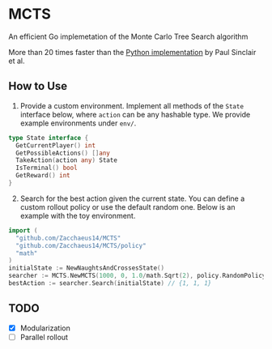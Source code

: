 # MCTS
An efficient Go implemetation of the Monte Carlo Tree Search algorithm

More than 20 times faster than the [Python implementation](https://github.com/pbsinclair42/MCTS) by Paul Sinclair et al. 

## How to Use

1. Provide a custom environment. Implement all methods of the `State` interface below, where `action` can be any hashable type. We provide example environments under `env/`.

```go
type State interface {
  GetCurrentPlayer() int
  GetPossibleActions() []any
  TakeAction(action any) State
  IsTerminal() bool
  GetReward() int
}
```

2. Search for the best action given the current state. You can define a custom rollout policy or use the default random one. Below is an example with the toy environment.
```go
import (
  "github.com/Zacchaeus14/MCTS"
  "github.com/Zacchaeus14/MCTS/policy"
  "math"
)
initialState := NewNaughtsAndCrossesState()
searcher := MCTS.NewMCTS(1000, 0, 1.0/math.Sqrt(2), policy.RandomPolicy) // limit search time to one second
bestAction := searcher.Search(initialState) // {1, 1, 1}
```

## TODO
- [X] Modularization
- [ ] Parallel rollout
